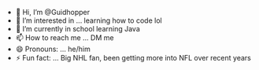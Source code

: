 - 👋 Hi, I’m @Guidhopper
- 👀 I’m interested in ... learning how to code lol
- 🌱 I’m currently in school learning Java
- 📫 How to reach me ... DM me
- 😄 Pronouns: ... he/him
- ⚡ Fun fact: ... Big NHL fan, been getting more into NFL over recent years

<!---
Guidhopper/Guidhopper is a ✨ special ✨ repository because its `README.md` (this file) appears on your GitHub profile.
You can click the Preview link to take a look at your changes.
--->
